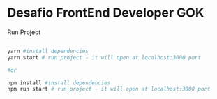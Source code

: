 # Desafio FrontEnd Developer GOK

Run Project

```bash

yarn #install dependencies
yarn start # run project - it will open at localhost:3000 port

#or

npm install #install dependencies
npm run start # run project - it will open at localhost:3000 port

```

